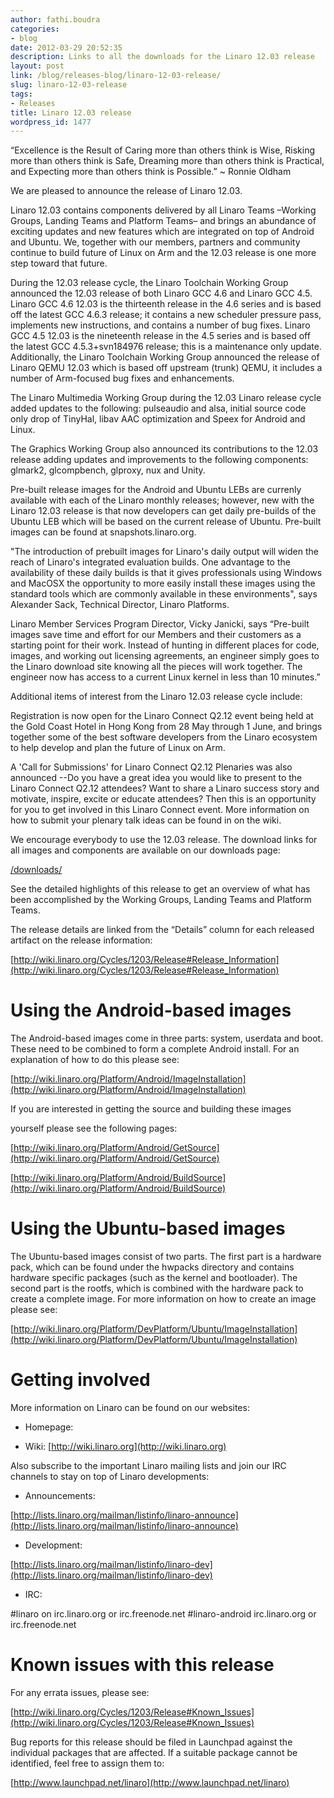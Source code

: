 ```yaml
---
author: fathi.boudra
categories:
- blog
date: 2012-03-29 20:52:35
description: Links to all the downloads for the Linaro 12.03 release
layout: post
link: /blog/releases-blog/linaro-12-03-release/
slug: linaro-12-03-release
tags:
- Releases
title: Linaro 12.03 release
wordpress_id: 1477
---
```


“Excellence is the Result of Caring more than others think is Wise, Risking
more than others think is Safe, Dreaming more than others think is
Practical, and Expecting more than others think is Possible.”
~ Ronnie Oldham

We are pleased to announce the release of Linaro 12.03.

Linaro 12.03 contains components delivered by all Linaro Teams –Working
Groups, Landing Teams and Platform Teams– and brings an abundance of
exciting updates and new features which are integrated on top of Android
and Ubuntu.  We, together with our members, partners and community
continue to build future of Linux on Arm and the 12.03 release is one more
step toward that future.

During the 12.03 release cycle, the Linaro Toolchain Working Group
announced the 12.03 release of both Linaro GCC 4.6 and Linaro GCC 4.5.
Linaro GCC 4.6 12.03 is the thirteenth release in the 4.6 series and is
based off the latest GCC 4.6.3 release; it contains a new scheduler
pressure pass, implements new instructions, and contains a number of bug
fixes. Linaro GCC 4.5 12.03 is the nineteenth release in the 4.5 series and
is based off the latest GCC 4.5.3+svn184976 release; this is a maintenance
only update. Additionally, the Linaro Toolchain Working Group announced the
release of Linaro QEMU 12.03 which is based off upstream (trunk) QEMU,
it includes a number of Arm-focused bug fixes and enhancements.

The Linaro Multimedia Working Group during the 12.03 Linaro release cycle
added updates to the following: pulseaudio and alsa, initial source code
only drop of TinyHal, libav AAC optimization and Speex for Android and
Linux.

The Graphics Working Group also announced its contributions to the 12.03
release adding updates and improvements to the following components:
glmark2, glcompbench, glproxy, nux and Unity.

Pre-built release images for the Android and Ubuntu LEBs are currenly
available with each of the Linaro monthly releases; however, new with the
Linaro 12.03 release is that now developers can get daily pre-builds of the
Ubuntu LEB which will be based on the current release of Ubuntu.  Pre-built
images can be found at snapshots.linaro.org.

"The introduction of prebuilt images for Linaro's daily output will widen the
reach of Linaro's integrated evaluation builds. One advantage to the
availability of these daily builds is that it gives professionals using Windows
and MacOSX the opportunity to more easily install these images using the
standard tools which are commonly available in these environments",  says
Alexander Sack, Technical Director, Linaro Platforms.

Linaro Member Services Program Director, Vicky  Janicki, says “Pre-built
images save time and effort for our Members and their customers as a
starting point for their work. Instead of hunting in different places for code,
images, and working out licensing agreements, an engineer simply goes to
the Linaro download site knowing all the pieces will work together. The
engineer now has access to a current Linux kernel in less than 10 minutes.”

Additional items of interest from the Linaro 12.03 release cycle include:

Registration is now open for the Linaro Connect Q2.12 event being held at
the Gold Coast Hotel in Hong Kong from 28 May through 1 June, and
brings together some of the best software developers from the Linaro
ecosystem to help develop and plan the future of Linux on Arm.

A 'Call for Submissions' for Linaro Connect Q2.12 Plenaries was also
announced --Do you have a great idea you would like to present to the
Linaro Connect Q2.12 attendees?   Want to share a Linaro success story
and motivate, inspire, excite or educate attendees? Then this is an
opportunity for you to get involved in this Linaro Connect event. More
information on how to submit your plenary talk ideas can be found in on the
wiki.

We encourage everybody to use the 12.03 release. The download links for all
images and components are available on our downloads page:

[/downloads/](/latest/downloads/)

See the detailed highlights of this release to get an overview of what has been
accomplished by the Working Groups, Landing Teams and Platform Teams.

The release details are linked from the “Details” column for each released
artifact on the release information:

[http://wiki.linaro.org/Cycles/1203/Release#Release_Information](http://wiki.linaro.org/Cycles/1203/Release#Release_Information)

Using the Android-based images
=======================

The Android-based images come in three parts: system, userdata and boot.
These need to be combined to form a complete Android install. For an
explanation of how to do this please see:

[http://wiki.linaro.org/Platform/Android/ImageInstallation](http://wiki.linaro.org/Platform/Android/ImageInstallation)

If you are interested in getting the source and building these images

yourself please see the following pages:

[http://wiki.linaro.org/Platform/Android/GetSource](http://wiki.linaro.org/Platform/Android/GetSource)

[http://wiki.linaro.org/Platform/Android/BuildSource](http://wiki.linaro.org/Platform/Android/BuildSource)

Using the Ubuntu-based images
=======================

The Ubuntu-based images consist of two parts. The first part is a hardware
pack, which can be found under the hwpacks directory and contains hardware
specific packages (such as the kernel and bootloader). The second part is
the rootfs, which is combined with the hardware pack to create a complete
image. For more information on how to create an image please see:

[http://wiki.linaro.org/Platform/DevPlatform/Ubuntu/ImageInstallation](http://wiki.linaro.org/Platform/DevPlatform/Ubuntu/ImageInstallation)

Getting involved
============

More information on Linaro can be found on our websites:




  * Homepage: []()


  * Wiki: [http://wiki.linaro.org](http://wiki.linaro.org)


Also subscribe to the important Linaro mailing lists and join our IRC
channels to stay on top of Linaro developments:


  * Announcements:


[http://lists.linaro.org/mailman/listinfo/linaro-announce](http://lists.linaro.org/mailman/listinfo/linaro-announce)




  * Development:


[http://lists.linaro.org/mailman/listinfo/linaro-dev](http://lists.linaro.org/mailman/listinfo/linaro-dev)




  * IRC:


#linaro on irc.linaro.org or irc.freenode.net
#linaro-android irc.linaro.org or irc.freenode.net

Known issues with this release
======================

For any errata issues, please see:

[http://wiki.linaro.org/Cycles/1203/Release#Known_Issues](http://wiki.linaro.org/Cycles/1203/Release#Known_Issues)

Bug reports for this release should be filed in Launchpad against the
individual packages that are affected. If a suitable package cannot be
identified, feel free to assign them to:

[http://www.launchpad.net/linaro](http://www.launchpad.net/linaro)